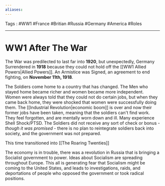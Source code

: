 ```yaml
---
aliases: 
---
```

Tags : #WW1 #France #Britian #Russia #Germany #America #Roles
___
# WW1 After The War
The War was predilected to last far into **1920**, but unexpectedly, Germany Surrendered in **1918** because they could not hold off the [[WW1 Allied Powers|Allied Powers]]. An Armistice was Signed, an agreement to end fighting, on **November 11th, 1918**.

The Soldiers come home to a country that has changed. The Men who stayed home became richer and women became more independent. Women were always told that they could not do certain jobs, but when they came back home, they were shocked that women were successfully doing them. The [[Industrial Revolution|economic boom]] is over and now their former jobs have been taken, meaning that the soldiers can't find work. They feel forgotten, and are mentally worn down and ill. Many experience Shell Shock/PTSD.
The Soldiers did not receive any sort of check or bonus - *though it was promised* - there is no plan to reintegrate soldiers back into society, and the government was not prepared.

This time transitioned into [[The Roaring Twenties]]

The economy is in trouble, there was a revolution in Russia that is bringing a Socialist government to power. Ideas about Socialism are spreading throughout Europe. This all is generating fear that Socialism might be coming to the United States,  and leads to investigations, raids, and deportations of people who opposed the government or took radical positions.